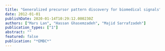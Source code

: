 ```yaml
---
title: "Generalized precursor pattern discovery for biomedical signals"
date: 2012-01-01
publishDate: 2020-01-14T10:29:12.000230Z
authors: ["Mars Lan", "Hassan Ghasemzadeh", "Majid Sarrafzadeh"]
publication_types: ["1"]
abstract: ""
featured: false
publication: "*EMBC*"
---
```


